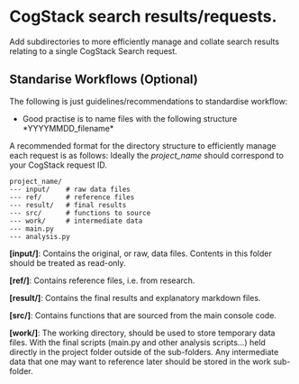 # CogStack search results/requests.

Add subdirectories to more efficiently manage and collate search results relating to a single CogStack Search request.


## Standarise Workflows (Optional)

The following is just guidelines/recommendations to standardise workflow:

- <p>Good practise is to name files with the following structure *YYYYMMDD_filename*
</p>

A recommended format for the directory structure to efficiently manage each request is as follows:
Ideally the *project_name* should correspond to your CogStack request ID.


```
project_name/
--- input/    # raw data files
--- ref/      # reference files 
--- result/   # final results
--- src/      # functions to source
--- work/     # intermediate data
--- main.py
--- analysis.py

```

__[input/]__: Contains the original, or raw, data files. Contents in this folder should be treated as read-only.

__[ref/]__: Contains reference files, i.e. from research.

__[result/]__: Contains the final results and explanatory markdown files.

__[src/]__: Contains functions that are sourced from the main console code.

__[work/]__: The working directory, should be used to store temporary data files.
With the final scripts (main.py and other analysis scripts...) held directly in the project folder outside of the sub-folders.
Any intermediate data that one may want to reference later should be stored in the work sub-folder.
